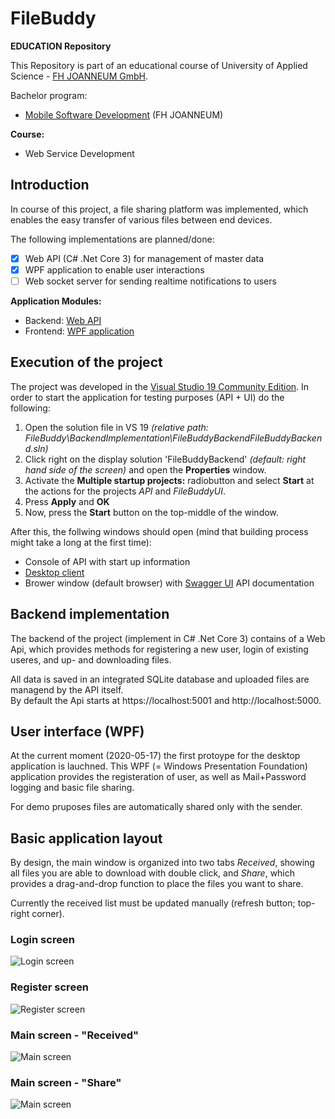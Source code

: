 # FileBuddy

**EDUCATION Repository**

This Repository is part of an educational course of University of Applied Science - [FH JOANNEUM GmbH](https://www.fh-joanneum.at/iit).

Bachelor program:

- [Mobile Software Development](<[https://www.fh-joanneum.at/mobile-software-development/bachelor/](https://www.fh-joanneum.at/mobile-software-development/bachelor/)>) (FH JOANNEUM)

**Course:**

- Web Service Development

## Introduction

In course of this project, a file sharing platform was implemented, which enables the easy transfer of various files between end devices.

The following implementations are planned/done:

- [x] Web API (C# .Net Core 3) for management of master data
- [x] WPF application to enable user interactions
- [ ] Web socket server for sending realtime notifications to users

**Application Modules:**

- Backend: [Web API](<[https://github.com/JessyVe/FileBuddy/tree/master/BackendImplementation](https://github.com/JessyVe/FileBuddy/tree/master/BackendImplementation)>)
- Frontend: [WPF application](<[https://github.com/JessyVe/FileBuddy/tree/master/FrontendImplementation](https://github.com/JessyVe/FileBuddy/tree/master/FrontendImplementation)>)

## Execution of the project

The project was developed in the [Visual Studio 19 Community Edition](<[https://visualstudio.microsoft.com/de/vs/](https://visualstudio.microsoft.com/de/vs/)>). In order to start the application for testing purposes (API + UI) do the following:

1. Open the solution file in VS 19 _(relative path: FileBuddy\BackendImplementation\FileBuddyBackendFileBuddyBackend.sln)_
2. Click right on the display solution 'FileBuddyBackend' _(default: right hand side of the screen)_ and open the **Properties** window.
3. Activate the **Multiple startup projects:** radiobutton and select **Start** at the actions for the projects _API_ and _FileBuddyUI_.
4. Press **Apply** and **OK**
5. Now, press the **Start** button on the top-middle of the window.

After this, the follwing windows should open (mind that building process might take a long at the first time):

- Console of API with start up information
- [Desktop client](https://github.com/JessyVe/FileBuddy/tree/master/FrontendImplementation)
- Brower window (default browser) with [Swagger UI](https://swagger.io/tools/swagger-ui/) API documentation

## Backend implementation

The backend of the project (implement in C# .Net Core 3) contains of a Web Api, which provides methods for registering a new user, login of existing useres, and up- and downloading files.

All data is saved in an integrated SQLite database and uploaded files are managend by the API itself.  
By default the Api starts at https://localhost:5001 and http://localhost:5000.

## User interface (WPF)

At the current moment (2020-05-17) the first protoype for the desktop application is lauchned. This WPF (= Windows Presentation Foundation) application provides the registeration of user, as well as Mail+Password logging and basic file sharing.

For demo pruposes files are automatically shared only with the sender.

## Basic application layout

By design, the main window is organized into two tabs _Received_, showing all files you are able to download with double click, and _Share_, which provides a drag-and-drop function to place the files you want to share.

Currently the received list must be updated manually (refresh button; top-right corner).

### Login screen

![Login screen](../images/login-screen.PNG)

### Register screen

![Register screen](../images/register-screen.PNG)

### Main screen - "Received"

![Main screen](../images/received-screen-with-files.PNG)

### Main screen - "Share"

![Main screen](../images/share-screen-with-files.PNG)
